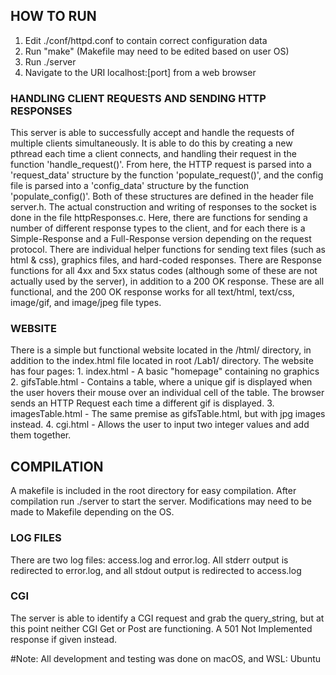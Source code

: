 ## HOW TO RUN
1. Edit ./conf/httpd.conf to contain correct configuration data
2. Run "make" (Makefile may need to be edited based on user OS)
3. Run ./server
4. Navigate to the URI localhost:[port] from a web browser

### HANDLING CLIENT REQUESTS AND SENDING HTTP RESPONSES
This server is able to successfully accept and handle the requests of multiple clients
simultaneously. It is able to do this by creating a new pthread each time a client
connects, and handling their request in the function 'handle_request()'. From here, the
HTTP request is parsed into a 'request_data' structure by the function 'populate_request()',
and the config file is parsed into a 'config_data' structure by the function 'populate_config()'.
Both of these structures are defined in the header file server.h. The actual construction
and writing of responses to the socket is done in the file httpResponses.c. Here, there are
functions for sending a number of different response types to the client, and for each there
is a Simple-Response and a Full-Response version depending on the request protocol. There are
individual helper functions for sending text files (such as html & css), graphics files, and
hard-coded responses. There are Response functions for all 4xx and 5xx status codes (although
some of these are not actually used by the server), in addition to a 200 OK response. These
are all functional, and the 200 OK response works for all text/html, text/css, image/gif, and
image/jpeg file types.

### WEBSITE
There is a simple but functional website located in the /html/ directory, in addition to the
index.html file located in root /Lab1/ directory. The website has four pages:
    1. index.html - A basic "homepage" containing no graphics
    2. gifsTable.html - Contains a table, where a unique gif is displayed when the user hovers
            their mouse over an individual cell of the table. The browser sends an HTTP Request
            each time a different gif is displayed.
    3. imagesTable.html - The same premise as gifsTable.html, but with jpg images instead.
    4. cgi.html - Allows the user to input two integer values and add them together.

## COMPILATION
A makefile is included in the root directory for easy compilation. After compilation run 
./server to start the server. Modifications may need to be made to Makefile depending on the OS.

### LOG FILES
There are two log files: access.log and error.log. All stderr output is redirected to
error.log, and all stdout output is redirected to access.log

### CGI
The server is able to identify a CGI request and grab the query_string, but at this point
neither CGI Get or Post are functioning. A 501 Not Implemented response if given instead.

#Note: All development and testing was done on macOS, and WSL: Ubuntu